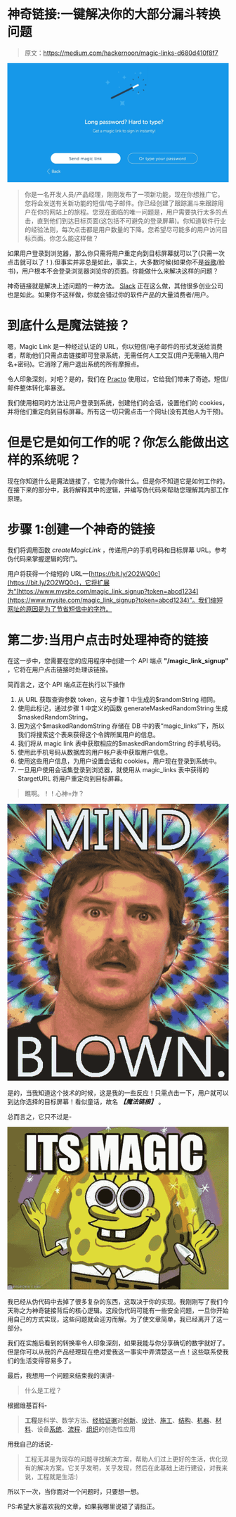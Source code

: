 # 神奇链接:一键解决你的大部分漏斗转换问题

> 原文：<https://medium.com/hackernoon/magic-links-d680d410f8f7>

![](img/7e191d9c55e81e51e1fc556d2b478419.png)

> 你是一名开发人员/产品经理，刚刚发布了一项新功能，现在你想推广它。您将会发送有关新功能的短信/电子邮件。你已经创建了跟踪漏斗来跟踪用户在你的网站上的旅程。您现在面临的唯一问题是，用户需要执行太多的点击，直到他们到达目标页面(这包括不可避免的登录屏幕)。你知道软件行业的经验法则，每次点击都是用户数量的下降。您希望尽可能多的用户访问目标页面。你怎么能这样做？

如果用户登录到浏览器，那么你只需将用户重定向到目标屏幕就可以了(只需一次点击就可以了！).但事实并非总是如此，事实上，大多数时候(如果你不是[谷歌](https://hackernoon.com/tagged/google)/脸书)，用户根本不会登录浏览器浏览你的页面。你能做什么来解决这样的问题？

神奇链接就是解决上述问题的一种方法。 [Slack](https://slack.com/) 正在这么做，其他很多创业公司也是如此。如果你不这样做，你就会错过你的软件产品的大量消费者/用户。

# 到底什么是魔法链接？

嗯，Magic Link 是一种经过认证的 URL，你以短信/电子邮件的形式发送给消费者，帮助他们只需点击链接即可登录系统，无需任何人工交互(用户无需输入用户名+密码)。它消除了用户退出系统的所有摩擦点。

令人印象深刻，对吧？是的，我们在 [Practo](https://www.practo.com) 使用过，它给我们带来了奇迹。短信/邮件整体转化率暴涨。

我们使用相同的方法让用户登录到系统，创建他们的会话，设置他们的 cookies，并将他们重定向到目标屏幕。所有这一切只需点击一个网址(没有其他人为干预)。

# 但是它是如何工作的呢？你怎么能做出这样的系统呢？

现在你知道什么是魔法链接了，它能为你做什么。但是你不知道它是如何工作的。在接下来的部分中，我将解释其中的逻辑，并编写伪代码来帮助您理解其内部工作原理。

# 步骤 1:创建一个神奇的链接

我们将调用函数 *createMagicLink* ，传递用户的手机号码和目标屏幕 URL。参考伪代码来掌握逻辑的窍门。

用户将获得一个缩短的 URL—[https://bit.ly/2O2WQ0c](https://bit.ly/2O2WQ0c)，它将扩展为“[https://www.mysite.com/magic_link_signup?token=abcd1234](https://www.mysite.com/magic_link_signup?token=abcd1234)”。我们缩短网址的原因是为了节省短信中的字符。

# 第二步:当用户点击时处理神奇的链接

在这一步中，您需要在您的应用程序中创建一个 API 端点 **"/magic_link_signup"** ，它将在用户点击链接时处理该链接。

简而言之，这个 API 端点正在执行以下操作

1.  从 URL 获取查询参数 token，这与步骤 1 中生成的$randomString 相同。
2.  使用此标记，通过步骤 1 中定义的函数 generateMaskedRandomString 生成$maskedRandomString。
3.  因为这个$maskedRandomString 存储在 DB 中的表“magic_links”下，所以我们将搜索这个表来获得这个令牌所属用户的信息。
4.  我们将从 magic link 表中获取相应的$maskedRandomString 的手机号码。
5.  使用此手机号码从数据库的用户帐户表中获取用户信息。
6.  使用这些用户信息，为用户设置会话和 cookies。用户现在登录到系统中。
7.  一旦用户使用会话集登录到浏览器，就使用从 magic_links 表中获得的$targetURL 将用户重定向到目标屏幕。

> 瞧啊。！！心神=炸？

![](img/98f0eab712b9b9ca034f545724fe7da0.png)

是的，当我知道这个技术的时候，这是我的一些反应！只需点击一下，用户就可以到达你选择的目标屏幕！看似童话，故名 ***【魔法链接】*** 。

总而言之，它只不过是-

![](img/d139e4f053bf79ee5bbfe800a96e0d1e.png)

我已经从伪代码中去掉了很多复杂的东西，这取决于你的实现。我刚刚写了我们今天称之为神奇链接背后的核心逻辑。这段伪代码可能有一些安全问题，一旦你开始用自己的方式实现，这些问题就会迎刃而解。为了使文章简单，我已经离开了这一部分。

我们在实施后看到的转换率令人印象深刻，如果我能与你分享确切的数字就好了。但是你可以从我的产品经理现在绝对爱我这一事实中弄清楚这一点！这些联系使我们的生活变得容易多了。

最后，我想用一个问题来结束我的演讲-

> 什么是工程？

根据维基百科-

> **工程**是科学、数学方法、[经验证据](https://en.wikipedia.org/wiki/Empirical_evidence)对[创新](https://en.wikipedia.org/wiki/Innovation)、[设计](https://en.wikipedia.org/wiki/Design)、[施工](https://en.wikipedia.org/wiki/Construction)、[结构](https://en.wikipedia.org/wiki/Structure)、[机器](https://en.wikipedia.org/wiki/Machine)、[材料](https://en.wikipedia.org/wiki/Material)、设备[系统](https://en.wikipedia.org/wiki/System)、[流程](https://en.wikipedia.org/wiki/Process)、[组织](https://en.wikipedia.org/wiki/Organization)的创造性应用

用我自己的话说-

> 工程无非是为现存的问题寻找解决方案，帮助人们过上更好的生活，优化现有的解决方案。它关乎发明，关乎发现，然后在此基础上进行建设，对我来说，工程就是生活:)

所以下一次，当你面对一个问题时，只要想一想。

PS:希望大家喜欢我的文章，如果我哪里说错了请指正。